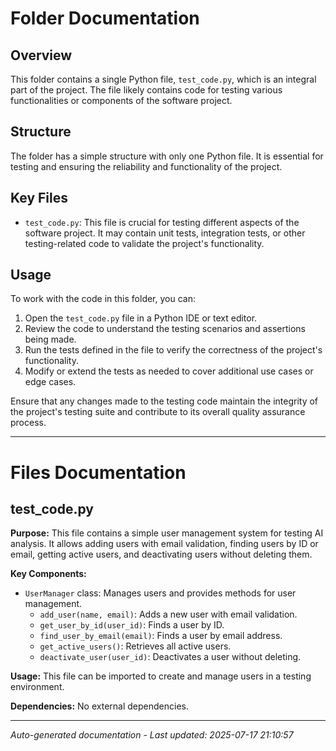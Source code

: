 # Folder Documentation

## Overview
This folder contains a single Python file, `test_code.py`, which is an integral part of the project. The file likely contains code for testing various functionalities or components of the software project.

## Structure
The folder has a simple structure with only one Python file. It is essential for testing and ensuring the reliability and functionality of the project.

## Key Files
- `test_code.py`: This file is crucial for testing different aspects of the software project. It may contain unit tests, integration tests, or other testing-related code to validate the project's functionality.

## Usage
To work with the code in this folder, you can:
1. Open the `test_code.py` file in a Python IDE or text editor.
2. Review the code to understand the testing scenarios and assertions being made.
3. Run the tests defined in the file to verify the correctness of the project's functionality.
4. Modify or extend the tests as needed to cover additional use cases or edge cases.

Ensure that any changes made to the testing code maintain the integrity of the project's testing suite and contribute to its overall quality assurance process.

---

# Files Documentation

## test_code.py

**Purpose:** This file contains a simple user management system for testing AI analysis. It allows adding users with email validation, finding users by ID or email, getting active users, and deactivating users without deleting them.

**Key Components:**
- `UserManager` class: Manages users and provides methods for user management.
  - `add_user(name, email)`: Adds a new user with email validation.
  - `get_user_by_id(user_id)`: Finds a user by ID.
  - `find_user_by_email(email)`: Finds a user by email address.
  - `get_active_users()`: Retrieves all active users.
  - `deactivate_user(user_id)`: Deactivates a user without deleting.

**Usage:** This file can be imported to create and manage users in a testing environment.

**Dependencies:** No external dependencies.

---
*Auto-generated documentation - Last updated: 2025-07-17 21:10:57*
